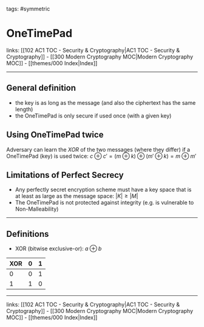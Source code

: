 tags: #symmetric 

# OneTimePad

links:  [[102 AC1 TOC - Security & Cryptography|AC1 TOC - Security & Cryptography]] - [[300 Modern Cryptography MOC|Modern Cryptography MOC]] - [[themes/000 Index|Index]]

---

## General definition

- the key is as long as the message (and also the ciphertext has the same length)
- the OneTimePad is only secure if used once (with a given key)

## Using OneTimePad twice

Adversary can learn the $XOR$ of the two messages (where they differ) if a OneTimePad (key) is used twice:
$c \oplus c' = (m \oplus k)\oplus (m' \oplus k) = m \oplus m'$

## Limitations of Perfect Secrecy

- Any perfectly secret encryption scheme must have a key space that is at least as large as the message space: $|K|\geq|M|$
- The OneTimePad is not protected against integrity (e.g. is vulnerable to Non-Malleability) 

---

## Definitions

- XOR (bitwise exclusive-or): $a \oplus b$

| XOR | 0 | 1 |
|-----|----|---|
| 0      | 0 | 1 |
| 1       | 1 | 0 |


---
links:  [[102 AC1 TOC - Security & Cryptography|AC1 TOC - Security & Cryptography]] - [[300 Modern Cryptography MOC|Modern Cryptography MOC]] - [[themes/000 Index|Index]]